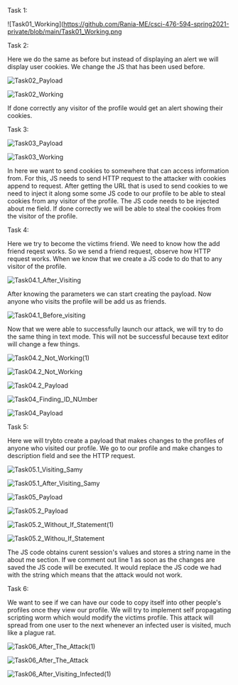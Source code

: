 Task 1: 

![Task01_Working](https://github.com/Rania-ME/csci-476-594-spring2021-private/blob/main/Task01_Working.png


Task 2:

Here we do the same as before but instead of displaying an alert we will display user cookies. We change the JS that has been used before. 


![Task02_Payload](https://github.com/Rania-ME/csci-476-594-spring2021-private/blob/main/Task02_Payload.png)



![Task02_Working](https://github.com/Rania-ME/csci-476-594-spring2021-private/blob/main/Task02_Working.png)


If done correctly any visitor of the profile would get an alert showing their cookies. 


Task 3: 

![Task03_Payload](https://github.com/Rania-ME/csci-476-594-spring2021-private/blob/main/Task03_Payload.png)



![Task03_Working](https://github.com/Rania-ME/csci-476-594-spring2021-private/blob/main/Task03_Working.png)


In here we want to send cookies to somewhere that can access information from. For this, JS needs to send HTTP request to the attacker 
with cookies append to request. After getting the URL that is used to send cookies to we need to inject it along some some JS code to 
our profile to be able to steal cookies from any visitor of the profile. The JS code needs to be injected about me field. If done correctly 
we will be able to steal the cookies from the visitor of the profile. 



Task 4: 

Here we try to become the victims friend. We need to know how the add friend reqest works. So we send a friend request, observe how HTTP 
request works. When we know that we create a JS code to do that to any visitor of the profile. 


![Task04.1_After_Visiting](https://github.com/Rania-ME/csci-476-594-spring2021-private/blob/main/Task04.1_After_Visting.png)


After knowing the parameters we can start creating the payload. Now anyone who visits the profile will be add us as friends. 

![Task04.1_Before_visiting](https://github.com/Rania-ME/csci-476-594-spring2021-private/blob/main/Task04.1_Before_Visting.png)


Now that we were able to successfully launch our attack, we will try to do the same thing in text mode. This will not be 
successful because text editor will change a few things. 



![Task04.2_Not_Working(1)](https://github.com/Rania-ME/csci-476-594-spring2021-private/blob/main/Task04.2_Not_Working(1).png)



![Task04.2_Not_Working](https://github.com/Rania-ME/csci-476-594-spring2021-private/blob/main/Task04.2_Not_Working.png)




![Task04.2_Payload](https://github.com/Rania-ME/csci-476-594-spring2021-private/blob/main/Task04.2_Payload.png)




![Task04_Finding_ID_NUmber](https://github.com/Rania-ME/csci-476-594-spring2021-private/blob/main/Task04_Finding_ID_Number.png)



![Task04_Payload](https://github.com/Rania-ME/csci-476-594-spring2021-private/blob/main/Task04_Payload.png)


Task 5: 

Here we will trybto create a payload that makes changes to the profiles of anyone who visited our profile. We go to our profile and make changes to 
description field and see the HTTP request. 




![Task05.1_Visiting_Samy](https://github.com/Rania-ME/csci-476-594-spring2021-private/blob/main/Task05.1_Visting_Samy.png)





![Task05.1_After_Visiting_Samy](https://github.com/Rania-ME/csci-476-594-spring2021-private/blob/main/Task05.1_After_Visting_Samy.png)





![Task05_Payload](https://github.com/Rania-ME/csci-476-594-spring2021-private/blob/main/Task05_Payload.png)




![Task05.2_Payload](https://github.com/Rania-ME/csci-476-594-spring2021-private/blob/main/Task05.2_Payload.png)





![Task05.2_Without_If_Statement(1)](https://github.com/Rania-ME/csci-476-594-spring2021-private/blob/main/Task05.2_Without_If_Statment(1).png)






![Task05.2_Withou_If_Statement](https://github.com/Rania-ME/csci-476-594-spring2021-private/blob/main/Task05.2_Without_If_Statment.png)







The JS code obtains curent session's values and stores a string name in the about me section. If we comment out line 1 as soon as the changes
are saved the JS code will be executed. It would replace the JS code we had with the string which means that the attack would not work. 




Task 6:

We want to see if we can have our code to copy itself into other people's profiles once they view our profile. We will try to implement self propagating 
scripting worm which would modify the victims profile. This attack will spread from one user to the next whenever an infected user is visited, much like 
a plague rat. 






![Task06_After_The_Attack(1)](https://github.com/Rania-ME/csci-476-594-spring2021-private/blob/main/Task06_After_The_Attack(1).png)





![Task06_After_The_Attack](https://github.com/Rania-ME/csci-476-594-spring2021-private/blob/main/Task06_After_The_Attack.png)






![Task06_After_Visiting_Infected(1)](https://github.com/Rania-ME/csci-476-594-spring2021-private/blob/main/Task06_After_Visiting_Infected(1).png)











